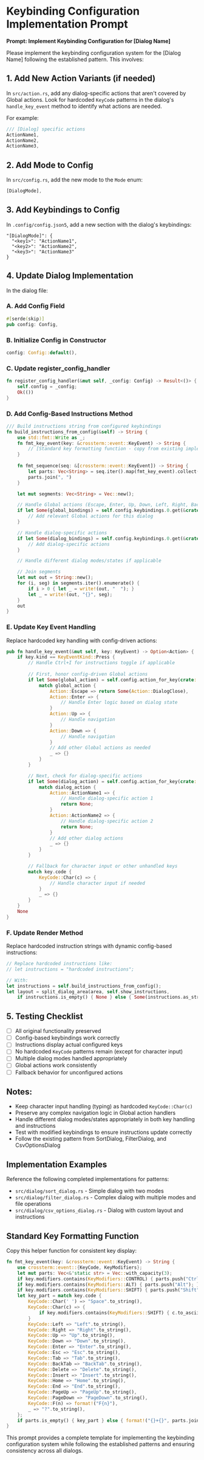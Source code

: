 # Keybinding Configuration Implementation Prompt

**Prompt: Implement Keybinding Configuration for [Dialog Name]**

Please implement the keybinding configuration system for the [Dialog Name] following the established pattern. This involves:

## 1. Add New Action Variants (if needed)
In `src/action.rs`, add any dialog-specific actions that aren't covered by Global actions. Look for hardcoded `KeyCode` patterns in the dialog's `handle_key_event` method to identify what actions are needed.

For example:
```rust
/// [Dialog] specific actions
ActionName1,
ActionName2, 
ActionName3,
```

## 2. Add Mode to Config
In `src/config.rs`, add the new mode to the `Mode` enum:
```rust
[DialogMode],
```

## 3. Add Keybindings to Config
In `.config/config.json5`, add a new section with the dialog's keybindings:
```json5
"[DialogMode]": {
  "<key1>": "ActionName1",
  "<key2>": "ActionName2", 
  "<key3>": "ActionName3"
}
```

## 4. Update Dialog Implementation
In the dialog file:

### A. Add Config Field
```rust
#[serde(skip)]
pub config: Config,
```

### B. Initialize Config in Constructor
```rust
config: Config::default(),
```

### C. Update register_config_handler
```rust
fn register_config_handler(&mut self, _config: Config) -> Result<()> { 
    self.config = _config; 
    Ok(()) 
}
```

### D. Add Config-Based Instructions Method
```rust
/// Build instructions string from configured keybindings
fn build_instructions_from_config(&self) -> String {
    use std::fmt::Write as _;
    fn fmt_key_event(key: &crossterm::event::KeyEvent) -> String {
        // [Standard key formatting function - copy from existing implementation]
    }
    
    fn fmt_sequence(seq: &[crossterm::event::KeyEvent]) -> String {
        let parts: Vec<String> = seq.iter().map(fmt_key_event).collect();
        parts.join(", ")
    }

    let mut segments: Vec<String> = Vec::new();

    // Handle Global actions (Escape, Enter, Up, Down, Left, Right, Backspace)
    if let Some(global_bindings) = self.config.keybindings.0.get(&crate::config::Mode::Global) {
        // Add relevant Global actions for this dialog
    }

    // Handle dialog-specific actions  
    if let Some(dialog_bindings) = self.config.keybindings.0.get(&crate::config::Mode::[DialogMode]) {
        // Add dialog-specific actions
    }

    // Handle different dialog modes/states if applicable

    // Join segments
    let mut out = String::new();
    for (i, seg) in segments.iter().enumerate() {
        if i > 0 { let _ = write!(out, "  "); }
        let _ = write!(out, "{}", seg);
    }
    out
}
```

### E. Update Key Event Handling
Replace hardcoded key handling with config-driven actions:

```rust
pub fn handle_key_event(&mut self, key: KeyEvent) -> Option<Action> {
    if key.kind == KeyEventKind::Press {
        // Handle Ctrl+I for instructions toggle if applicable
        
        // First, honor config-driven Global actions
        if let Some(global_action) = self.config.action_for_key(crate::config::Mode::Global, key) {
            match global_action {
                Action::Escape => return Some(Action::DialogClose),
                Action::Enter => {
                    // Handle Enter logic based on dialog state
                }
                Action::Up => {
                    // Handle navigation
                }
                Action::Down => {
                    // Handle navigation  
                }
                // Add other Global actions as needed
                _ => {}
            }
        }

        // Next, check for dialog-specific actions
        if let Some(dialog_action) = self.config.action_for_key(crate::config::Mode::[DialogMode], key) {
            match dialog_action {
                Action::ActionName1 => {
                    // Handle dialog-specific action 1
                    return None;
                }
                Action::ActionName2 => {
                    // Handle dialog-specific action 2
                    return None;
                }
                // Add other dialog actions
                _ => {}
            }
        }

        // Fallback for character input or other unhandled keys
        match key.code {
            KeyCode::Char(c) => {
                // Handle character input if needed
            }
            _ => {}
        }
    }
    None
}
```

### F. Update Render Method
Replace hardcoded instruction strings with dynamic config-based instructions:

```rust
// Replace hardcoded instructions like:
// let instructions = "hardcoded instructions";

// With:
let instructions = self.build_instructions_from_config();
let layout = split_dialog_area(area, self.show_instructions, 
    if instructions.is_empty() { None } else { Some(instructions.as_str()) });
```

## 5. Testing Checklist
- [ ] All original functionality preserved
- [ ] Config-based keybindings work correctly
- [ ] Instructions display actual configured keys
- [ ] No hardcoded `KeyCode` patterns remain (except for character input)
- [ ] Multiple dialog modes handled appropriately
- [ ] Global actions work consistently
- [ ] Fallback behavior for unconfigured actions

## Notes:
- Keep character input handling (typing) as hardcoded `KeyCode::Char(c)`
- Preserve any complex navigation logic in Global action handlers
- Handle different dialog modes/states appropriately in both key handling and instructions
- Test with modified keybindings to ensure instructions update correctly
- Follow the existing pattern from SortDialog, FilterDialog, and CsvOptionsDialog

## Implementation Examples
Reference the following completed implementations for patterns:
- `src/dialog/sort_dialog.rs` - Simple dialog with two modes
- `src/dialog/filter_dialog.rs` - Complex dialog with multiple modes and file operations
- `src/dialog/csv_options_dialog.rs` - Dialog with custom layout and instructions

## Standard Key Formatting Function
Copy this helper function for consistent key display:

```rust
fn fmt_key_event(key: &crossterm::event::KeyEvent) -> String {
    use crossterm::event::{KeyCode, KeyModifiers};
    let mut parts: Vec<&'static str> = Vec::with_capacity(3);
    if key.modifiers.contains(KeyModifiers::CONTROL) { parts.push("Ctrl"); }
    if key.modifiers.contains(KeyModifiers::ALT) { parts.push("Alt"); }
    if key.modifiers.contains(KeyModifiers::SHIFT) { parts.push("Shift"); }
    let key_part = match key.code {
        KeyCode::Char(' ') => "Space".to_string(),
        KeyCode::Char(c) => {
            if key.modifiers.contains(KeyModifiers::SHIFT) { c.to_ascii_uppercase().to_string() } else { c.to_string() }
        }
        KeyCode::Left => "Left".to_string(),
        KeyCode::Right => "Right".to_string(),
        KeyCode::Up => "Up".to_string(),
        KeyCode::Down => "Down".to_string(),
        KeyCode::Enter => "Enter".to_string(),
        KeyCode::Esc => "Esc".to_string(),
        KeyCode::Tab => "Tab".to_string(),
        KeyCode::BackTab => "BackTab".to_string(),
        KeyCode::Delete => "Delete".to_string(),
        KeyCode::Insert => "Insert".to_string(),
        KeyCode::Home => "Home".to_string(),
        KeyCode::End => "End".to_string(),
        KeyCode::PageUp => "PageUp".to_string(),
        KeyCode::PageDown => "PageDown".to_string(),
        KeyCode::F(n) => format!("F{n}"),
        _ => "?".to_string(),
    };
    if parts.is_empty() { key_part } else { format!("{}+{}", parts.join("+"), key_part) }
}
```

This prompt provides a complete template for implementing the keybinding configuration system while following the established patterns and ensuring consistency across all dialogs.

